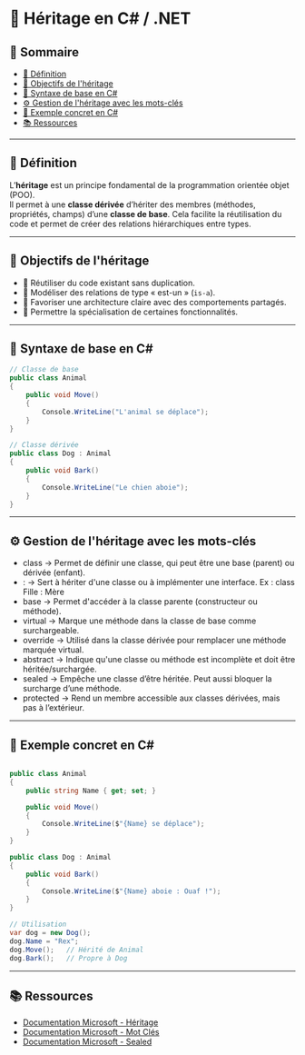 # 🧬 Héritage en C# / .NET

## 📑 Sommaire
<!-- TOC -->
- [📘 Définition](#-définition)
- [🎯 Objectifs de l'héritage](#-objectifs-de-lhéritage)
- [🧰 Syntaxe de base en C#](#-syntaxe-de-base-en-c)
- [⚙️ Gestion de l'héritage avec les mots-clés](#️-gestion-de-lhéritage-avec-les-mots-clés)
- [🧪 Exemple concret en C#](#-exemple-concret-en-c)
- [📚 Ressources](#-ressources)
<!-- /TOC -->

---

## 📘 Définition

L’**héritage** est un principe fondamental de la programmation orientée objet (POO).  
Il permet à une **classe dérivée** d’hériter des membres (méthodes, propriétés, champs) d’une **classe de base**. Cela facilite la réutilisation du code et permet de créer des relations hiérarchiques entre types.

---

## 🎯 Objectifs de l'héritage

- 🔁 Réutiliser du code existant sans duplication.  
- 🧩 Modéliser des relations de type « est-un » (`is-a`).  
- 🧱 Favoriser une architecture claire avec des comportements partagés.  
- 🎯 Permettre la spécialisation de certaines fonctionnalités.

---

## 🧰 Syntaxe de base en C#

```csharp
// Classe de base
public class Animal
{
    public void Move()
    {
        Console.WriteLine("L'animal se déplace");
    }
}

// Classe dérivée
public class Dog : Animal
{
    public void Bark()
    {
        Console.WriteLine("Le chien aboie");
    }
}

```

---

## ⚙️ Gestion de l'héritage avec les mots-clés

- class -> Permet de définir une classe, qui peut être une base (parent) ou dérivée (enfant).
- : -> Sert à hériter d'une classe ou à implémenter une interface. Ex : class Fille : Mère
- base -> Permet d'accéder à la classe parente (constructeur ou méthode).
- virtual -> Marque une méthode dans la classe de base comme surchargeable.
- override -> Utilisé dans la classe dérivée pour remplacer une méthode marquée virtual.
- abstract -> Indique qu'une classe ou méthode est incomplète et doit être héritée/surchargée.
- sealed -> Empêche une classe d’être héritée. Peut aussi bloquer la surcharge d’une méthode.
- protected -> Rend un membre accessible aux classes dérivées, mais pas à l’extérieur.

---

## 🧪 Exemple concret en C#

```csharp

public class Animal
{
    public string Name { get; set; }

    public void Move()
    {
        Console.WriteLine($"{Name} se déplace");
    }
}

public class Dog : Animal
{
    public void Bark()
    {
        Console.WriteLine($"{Name} aboie : Ouaf !");
    }
}

// Utilisation
var dog = new Dog();
dog.Name = "Rex";
dog.Move();   // Hérité de Animal
dog.Bark();   // Propre à Dog

```

---

## 📚 Ressources

- [Documentation Microsoft - Héritage](https://learn.microsoft.com/fr-fr/dotnet/csharp/fundamentals/object-oriented/inheritance)
- [Documentation Microsoft - Mot Clés](https://learn.microsoft.com/fr-fr/dotnet/csharp/programming-guide/classes-and-structs/versioning-with-the-override-and-new-keywords)
- [Documentation Microsoft - Sealed](https://learn.microsoft.com/fr-fr/dotnet/csharp/language-reference/keywords/sealed)